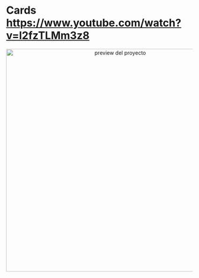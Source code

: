# Cards https://www.youtube.com/watch?v=l2fzTLMm3z8
<p align="center">
  <img src="preview.png" alt="preview del proyecto" width="600">
</p>